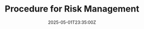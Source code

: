 ---
title: Procedure for Risk Management
linkTitle: Procedure for Risk Management
date: '2025-05-01T23:35:00Z'
weight: 1
description: The risk management procedure includes steps for identifying, assessing,
  mitigating, and monitoring risks, along with documentation and reporting to ensure
  compliance and effective communication with stakeholders.
draft: false
ref: procedure-for-risk-management
---